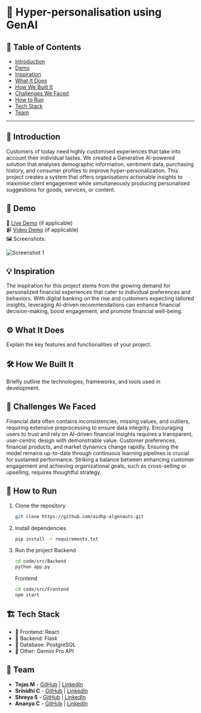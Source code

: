 # 🚀 Hyper-personalisation using GenAI

## 📌 Table of Contents
- [Introduction](#introduction)
- [Demo](#demo)
- [Inspiration](#inspiration)
- [What It Does](#what-it-does)
- [How We Built It](#how-we-built-it)
- [Challenges We Faced](#challenges-we-faced)
- [How to Run](#how-to-run)
- [Tech Stack](#tech-stack)
- [Team](#team)

---

## 🎯 Introduction
Customers of today need highly customised experiences that take into account their individual tastes. We created a Generative Al-powered solution that analyses demographic information, sentiment data, purchasing history, and consumer profiles to improve hyper-personalization. This project creates a system that offers organisations actionable insights to maximise client engagement while simultaneously producing personalised suggestions for goods, services, or content.

## 🎥 Demo
🔗 [Live Demo](#) (if applicable)  
📹 [Video Demo](#) (if applicable)  
🖼️ Screenshots:

![Screenshot 1](link-to-image)

## 💡 Inspiration
The inspiration for this project stems from the growing demand for personalized financial experiences that cater to individual preferences and behaviors. With digital banking on the rise and customers expecting tailored insights, leveraging AI-driven recommendations can enhance financial decision-making, boost engagement, and promote financial well-being.

## ⚙️ What It Does
Explain the key features and functionalities of your project.

## 🛠️ How We Built It
Briefly outline the technologies, frameworks, and tools used in development.

## 🚧 Challenges We Faced
Financial data often contains inconsistencies, missing values, and outliers, requiring extensive preprocessing to ensure data integrity.
Encouraging users to trust and rely on AI-driven financial insights requires a transparent, user-centric design with demonstrable value.
Customer preferences, financial products, and market dynamics change rapidly. Ensuring the model remains up-to-date through continuous learning pipelines is crucial for sustained performance.
Striking a balance between enhancing customer engagement and achieving organizational goals, such as cross-selling or upselling, requires thoughtful strategy.

## 🏃 How to Run
1. Clone the repository  
   ```sh
   git clone https://github.com/aidhp-algonauts.git
   ```
2. Install dependencies  
   ```sh
   pip install -r requirements.txt
   ```
3. Run the project
   Backend
   ```sh
   cd code/src/Backend
   python app.py
   ```
   Frontend
   ```sh
   cd code/src/Frontend
   npm start
   ```

## 🏗️ Tech Stack
- 🔹 Frontend: React
- 🔹 Backend: Flask
- 🔹 Database: PostgreSQL
- 🔹 Other: Gemini Pro API

## 👥 Team
- **Tejas M** - [GitHub](#) | [LinkedIn](#)
- **Srinidhi C** - [GitHub](#) | [LinkedIn](#)
- **Shreya S** - [GitHub](#) | [LinkedIn](#)
- **Ananya C** - [GitHub](#) | [LinkedIn](#)
